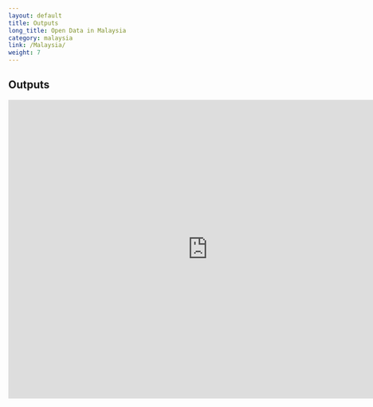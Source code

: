 ```yaml
---
layout: default
title: Outputs
long_title: Open Data in Malaysia
category: malaysia
link: /Malaysia/
weight: 7
---
```


## Outputs

<iframe width="800" height="600" frameborder="0" seamless="seamless" scrolling="no" src="https://plot.ly/~hafeeznazri/2.embed?width=800&height=600"></iframe>
